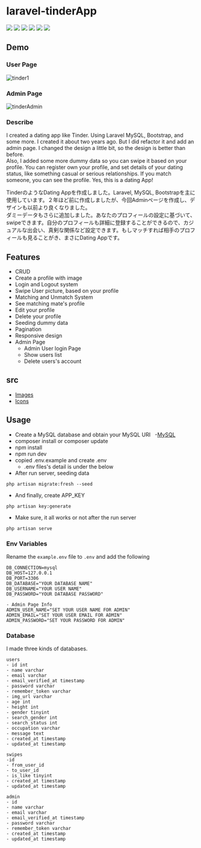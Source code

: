 
# laravel-tinderApp

<img src="https://img.shields.io/badge/-HTML5-E34F26.svg?logo=html5&style=flat&logoColor=fff"> <img src="https://img.shields.io/badge/-CSS3-1572B6.svg?logo=css3&style=flat"> <img src="https://img.shields.io/badge/-laravel-FF2D20.svg?logo=laravel&style=flat&logoColor=black"> <img src="https://img.shields.io/badge/-MySQL-4479A1.svg?logo=mysql&style=flat&logoColor=orange">
<img src="https://img.shields.io/badge/-Bootstrap-7952B3.svg?logo=bootstrap&style=flat&logoColor=fff"> <img src="https://img.shields.io/badge/-JavaScript-black.svg?logo=javascript&style=flat">


## Demo

### User Page

![tinder1](https://github.com/sahoooii/laravel_tinderApp/assets/75118062/a72e6fec-a5c5-4d40-8793-632c8c1ddabc)

### Admin Page

![tinderAdmin](https://github.com/sahoooii/laravel_tinderApp/assets/75118062/a2056b0d-cbce-4935-b8fe-369bc4fe0602)

### Describe

I created a dating app like Tinder. Using Laravel  MySQL, Bootstrap, and some more. I created it about two years ago. But I did refactor it and add an admin page. I changed the design a little bit, so the design is better than before.<br/>
Also, I added some more dummy data so you can swipe it based on your profile. You can register own your profile, and set details of your dating status, like something casual or serious relationships. If you match someone, you can see the profile. Yes, this is a dating App!

TinderのようなDating Appを作成しました。Laravel, MySQL, Bootstrapを主に使用しています。２年ほど前に作成しましたが、今回Adminページを作成し、デザインも以前より良くなりました。<br/>
ダミーデータもさらに追加しました。あなたのプロフィールの設定に基づいて、swipeできます。自分のプロフィールも詳細に登録することができるので、カジュアルな出会い、真剣な関係など設定できます。もしマッチすれば相手のプロフィールも見ることがき、まさにDating Appです。


## Features

- CRUD
- Create a profile with image
- Login and Logout system
- Swipe User picture, based on your profile
- Matching and Unmatch System
- See matching mate's profile
- Edit your profile
- Delete your profile
- Seeding dummy data
- Pagination
- Responsive design
- Admin Page
	- Admin User login Page
  - Show users list
  - Delete users's account

## src

* [Images](https://pixabay.com/ja/)
* [Icons](https://fontawesome.com/)


## Usage

- Create a MySQL database and obtain your MySQL URI &nbsp; -[MySQL](https://www.mysql.com/jp/)
- composer install or composer update
- npm install
- npm run dev
- copied .env.example and create .env
	- .env files's detail is under the below
- After run server, seeding data

```
php artisan migrate:fresh --seed
```
- And finally, create APP_KEY

```
php artisan key:generate
```

- Make sure, it all works or not after the run server
```
php artisan serve
```

### Env Variables

Rename the `example.env` file to `.env` and add the following

```
DB_CONNECTION=mysql
DB_HOST=127.0.0.1
DB_PORT=3306
DB_DATABASE="YOUR DATABASE NAME"
DB_USERNAME="YOUR USER NAME"
DB_PASSWORD="YOUR DATABASE PASSWORD"

- Admin Page Info
ADMIN_USER_NAME="SET YOUR USER NAME FOR ADMIN"
ADMIN_EMAIL="SET YOUR USER EMAIL FOR ADMIN"
ADMIN_PASSWORD="SET YOUR PASSWORD FOR ADMIN"

```

### Database

I made three kinds of databases.

```
users
- id int
- name varchar
- email varchar
- email_verified_at	timestamp
- password varchar
- remember_token varchar
- img_url varchar
- age int
- height int
- gender tinyint
- search_gender	int
- search_status	int
- occupation varchar
- message text
- created_at timestamp
- updated_at timestamp

swipes
-id
- from_user_id
- to_user_id
- is_like tinyint
- created_at timestamp
- updated_at timestamp

admin
- id
- name varchar
- email varchar
- email_verified_at	timestamp
- password varchar
- remember_token varchar
- created_at timestamp
- updated_at timestamp

```
